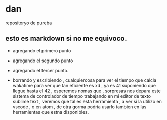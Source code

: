 # dan
repositoryo de pureba
 
## esto es markdown si no me equivoco.

- agregando el primero punto
- agregando el segundo punto
- agregando el tercer punto.

- borrando y escribiendo , cualquiercosa para ver el tiempo que calcla wakatime para ver que tan eficiente es xd , ya es 41 suponiendo que llegue hasta el 42 , esperemos nomas que , sorpresas nos depara este sistema de controlador de tiempo trabajando en mi editor de texto sublime text , veremos que tal es esta herramienta , a ver si la utilizo en vscode , o en atom , de otra gorma podria usarlo tambien en las herramientas que estna disponibles.	